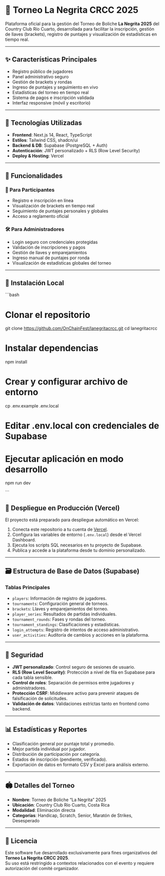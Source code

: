 # 🎳 Torneo La Negrita CRCC 2025

Plataforma oficial para la gestión del Torneo de Boliche **La Negrita 2025** del Country Club Río Cuarto, desarrollada para facilitar la inscripción, gestión de llaves (brackets), registro de puntajes y visualización de estadísticas en tiempo real.

---

## ✨ Características Principales

- Registro público de jugadores
- Panel administrativo seguro
- Gestión de brackets y rondas
- Ingreso de puntajes y seguimiento en vivo
- Estadísticas del torneo en tiempo real
- Sistema de pagos e inscripción validada
- Interfaz responsive (móvil y escritorio)

---

## 🧩 Tecnologías Utilizadas

- **Frontend**: Next.js 14, React, TypeScript
- **Estilos**: Tailwind CSS, shadcn/ui
- **Backend & DB**: Supabase (PostgreSQL + Auth)
- **Autenticación**: JWT personalizado + RLS (Row Level Security)
- **Deploy & Hosting**: Vercel

---

## 📌 Funcionalidades

### 🧍 Para Participantes

- Registro e inscripción en línea
- Visualización de brackets en tiempo real
- Seguimiento de puntajes personales y globales
- Acceso a reglamento oficial

### 🛠️ Para Administradores

- Login seguro con credenciales protegidas
- Validación de inscripciones y pagos
- Gestión de llaves y emparejamientos
- Ingreso manual de puntajes por ronda
- Visualización de estadísticas globales del torneo

---

## 🔧 Instalación Local

\`\`\`bash
# Clonar el repositorio
git clone https://github.com/OnChainFest/lanegritacrcc.git
cd lanegritacrcc

# Instalar dependencias
npm install

# Crear y configurar archivo de entorno
cp .env.example .env.local
# Editar .env.local con credenciales de Supabase

# Ejecutar aplicación en modo desarrollo
npm run dev

\`\`\`

## 🚀 Despliegue en Producción (Vercel)

El proyecto está preparado para despliegue automático en Vercel:

1. Conecta este repositorio a tu cuenta de [Vercel](https://vercel.com).
2. Configura las variables de entorno (`.env.local`) desde el Vercel Dashboard.
3. Ejecuta los scripts SQL necesarios en tu proyecto de Supabase.
4. Publica y accede a la plataforma desde tu dominio personalizado.

---

## 🗃️ Estructura de Base de Datos (Supabase)

### Tablas Principales

- `players`: Información de registro de jugadores.
- `tournaments`: Configuración general de torneos.
- `brackets`: Llaves y emparejamientos del torneo.
- `player_series`: Resultados de partidas individuales.
- `tournament_rounds`: Fases y rondas del torneo.
- `tournament_standings`: Clasificaciones y estadísticas.
- `login_attempts`: Registro de intentos de acceso administrativo.
- `user_activities`: Auditoría de cambios y acciones en la plataforma.

---

## 🔐 Seguridad

- **JWT personalizado**: Control seguro de sesiones de usuario.
- **RLS (Row Level Security)**: Protección a nivel de fila en Supabase para cada tabla sensible.
- **Control de roles**: Separación de permisos entre jugadores y administradores.
- **Protección CSRF**: Middleware activo para prevenir ataques de falsificación de solicitudes.
- **Validación de datos**: Validaciones estrictas tanto en frontend como backend.

---

## 📊 Estadísticas y Reportes

- Clasificación general por puntaje total y promedio.
- Mejor partida individual por jugador.
- Distribución de participación por categoría.
- Estados de inscripción (pendiente, verificado).
- Exportación de datos en formato CSV y Excel para análisis externo.

---

## 🏟️ Detalles del Torneo

- **Nombre**: Torneo de Boliche “La Negrita” 2025  
- **Ubicación**: Country Club Río Cuarto, Costa Rica  
- **Modalidad**: Eliminación directa  
- **Categorías**: Handicap, Scratch, Senior, Maratón de Strikes, Desesperado

---

## 📄 Licencia

Este software fue desarrollado exclusivamente para fines organizativos del **Torneo La Negrita CRCC 2025**.  
Su uso está restringido a contextos relacionados con el evento y requiere autorización del comité organizador.
